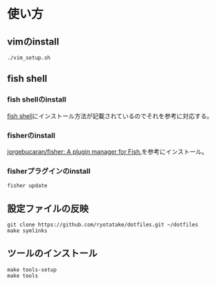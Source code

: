 # 使い方

## vimのinstall

```
./vim_setup.sh
```

## fish shell

### fish shellのinstall

[fish shell](<https://fishshell.com/>)にインストール方法が記載されているのでそれを参考に対応する。

### fisherのinstall

[jorgebucaran/fisher: A plugin manager for Fish.](<https://github.com/jorgebucaran/fisher>)を参考にインストール。

### fisherプラグインのinstall

```
fisher update
```

## 設定ファイルの反映

```
git clone https://github.com/ryotatake/dotfiles.git ~/dotfiles
make symlinks
```

## ツールのインストール

```
make tools-setup
make tools
```
